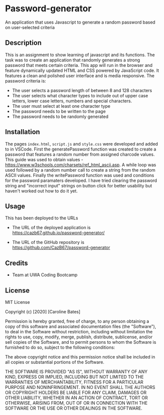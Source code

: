 # Password-generator
An application that uses Javascript to generate a random password based on user-selected criteria

## Description
This is an assignment to show learning of javascript and its functions. The task was to create an application that randomly generates a strong password that meets certain criteria. This app will run in the browser and feature dynamically updated HTML and CSS powered by JavaScript code. It  features a clean and polished user interface and is media responsive.
The password criteria is:
* The user selects a password length of between 8 and 128 characters
* The user selects what character types to include out of upper case letters, lower case letters, numbers and special characters.
* The user must select at least one character type
* The password needs to be written to the page
* The password needs to be randomly generated

## Installation
The pages `index.html`, `script.js` and `style.css` were developed and added to in VSCode. First the generatePassword function was created to create a password that features a random number from assigned charcode values. This guide was used to obtain values -  https://www.w3schools.com/charsets/ref_html_ascii.asp. A while loop was used followed by a random number call to create a string from the random ASCII values. Finally the writePassword function was used and conditions for the password paramaters developed. I have tried clearing the password string and "incorrect input" strings on button click for better usability but haven't worked out how to do it yet.


## Usage
This has been deployed to the URLs 

* The URL of the deployed application is https://cazb67.github.io/password-generator/

* The URL of the GitHub repository is https://github.com/CazB67/password-generator


## Credits
* Team at UWA Coding Bootcamp

## License
MIT License

Copyright (c) [2020] [Caroline Bates]

Permission is hereby granted, free of charge, to any person obtaining a copy
of this software and associated documentation files (the "Software"), to deal
in the Software without restriction, including without limitation the rights
to use, copy, modify, merge, publish, distribute, sublicense, and/or sell
copies of the Software, and to permit persons to whom the Software is
furnished to do so, subject to the following conditions:

The above copyright notice and this permission notice shall be included in all
copies or substantial portions of the Software.

THE SOFTWARE IS PROVIDED "AS IS", WITHOUT WARRANTY OF ANY KIND, EXPRESS OR
IMPLIED, INCLUDING BUT NOT LIMITED TO THE WARRANTIES OF MERCHANTABILITY,
FITNESS FOR A PARTICULAR PURPOSE AND NONINFRINGEMENT. IN NO EVENT SHALL THE
AUTHORS OR COPYRIGHT HOLDERS BE LIABLE FOR ANY CLAIM, DAMAGES OR OTHER
LIABILITY, WHETHER IN AN ACTION OF CONTRACT, TORT OR OTHERWISE, ARISING FROM,
OUT OF OR IN CONNECTION WITH THE SOFTWARE OR THE USE OR OTHER DEALINGS IN THE
SOFTWARE.
